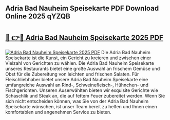 ## Adria Bad Nauheim Speisekarte PDF Download Online 2025 qYZQB

# <h2><a href="http://gc6oqr.nevu.top/?p=Adria+Bad+Nauheim+Speisekarte">🔗 👉🔴 Adria Bad Nauheim Speisekarte 2025 PDF</a></h2>

[![Adria Bad Nauheim Speisekarte 2025 PDF](https://i.imgur.com/dBaPXMq.png)](http://gc6oqr.nevu.top/?p=Adria+Bad+Nauheim+Speisekarte)
Die Adria Bad Nauheim Speisekarte ist die Kunst, ein Gericht zu kreieren und zwischen einer Vielzahl von Gerichten zu wählen. Die Adria Bad Nauheim Speisekarte unseres Restaurants bietet eine große Auswahl an frischem Gemüse und Obst für die Zubereitung von leichten und frischen Salaten. Für Fleischliebhaber bietet unsere Adria Bad Nauheim Speisekarte eine umfangreiche Auswahl an Rind-, Schweinefleisch-, Hühnchen- und Fischgerichten. Unseren Auserwählten bieten wir exquisite Gerichte wie Schaschlik und Steak an, die auf fettem Feuer zubereitet werden. Wenn Sie sich nicht entscheiden können, was Sie von der Adria Bad Nauheim Speisekarte wünschen, ist unser Team bereit zu helfen und Ihnen einen komfortablen und angenehmen Service zu bieten.
